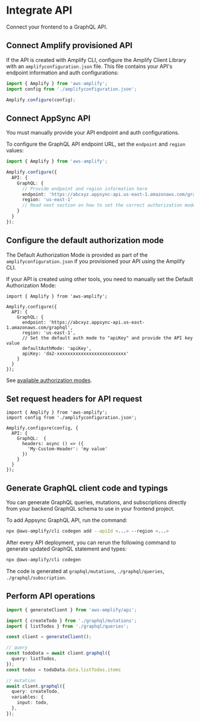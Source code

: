 # Integrate API

Connect your frontend to a GraphQL API.

## Connect Amplify provisioned API

If the API is created with Amplify CLI, configure the Amplify Client Library with an `amplifyconfiguration.json` file. This file contains your API's endpoint information and auth configurations:

```ts
import { Amplify } from 'aws-amplify';
import config from './amplifyconfiguration.json';

Amplify.configure(config);
```


## Connect AppSync API

You must manually provide your API endpoint and auth configurations.

To configure the GraphQL API endpoint URL, set the `endpoint` and `region` values:

```ts
import { Amplify } from 'aws-amplify';

Amplify.configure({
  API: {
    GraphQL: {
      // Provide endpoint and region information here
      endpoint: 'https://abcxyz.appsync-api.us-east-1.amazonaws.com/graphql',
      region: 'us-east-1'
      // Read next section on how to set the correct authorization mode for the API
    }
  }
});
```


## Configure the default authorization mode

The Default Authorization Mode is provided as part of the `amplifyconfiguration.json` if you provisioned your API using the Amplify CLI.

If your API is created using other tools, you need to manually set the Default Authorization Mode:
```tsx
import { Amplify } from 'aws-amplify';

Amplify.configure({
  API: {
    GraphQL: {
      endpoint: 'https://abcxyz.appsync-api.us-east-1.amazonaws.com/graphql',
      region: 'us-east-1',
      // Set the default auth mode to "apiKey" and provide the API key value
      defaultAuthMode: 'apiKey',
      apiKey: 'da2-xxxxxxxxxxxxxxxxxxxxxxxxxx'
    }
  }
});
```

See [available authorization modes](https://docs.amplify.aws/react/build-a-backend/graphqlapi/connect-to-api/#configure-the-default-authorization-mode).


## Set request headers for API request

```tsx
import { Amplify } from 'aws-amplify';
import config from './amplifyconfiguration.json';

Amplify.configure(config, {
  API: {
    GraphQL:  {
      headers: async () => ({
        'My-Custom-Header': 'my value'
      })
    }
  }
});
```


## Generate GraphQL client code and typings

You can generate GraphQL queries, mutations, and subscriptions directly from your backend GraphQL schema to use in your frontend project.

To add Appsync GraphQL API, run the command:
```sh
npx @aws-amplify/cli codegen add --apiId <...> --region <...>
```

After every API deployment, you can rerun the following command to generate updated GraphQL statement and types:
```sh
npx @aws-amplify/cli codegen
```

The code is generated at `graphql/mutations`, `./graphql/queries`, `./graphql/subscription`.


## Perform API operations
```ts
import { generateClient } from 'aws-amplify/api';

import { createTodo } from './graphql/mutations';
import { listTodos } from './graphql/queries';

const client = generateClient();

// query
const todoData = await client.graphql({
  query: listTodos,
});
const todos = todoData.data.listTodos.items

// mutation
await client.graphql({
  query: createTodo,
  variables: {
    input: todo,
  },
});
```